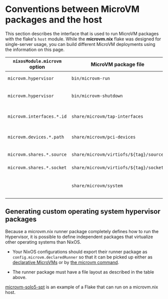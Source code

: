 # Conventions between MicroVM packages and the host

This section describes the interface that is used to run MicroVM
packages with the flake's `host` module. While the **microvm.nix**
flake was designed for single-server usage, you can build different
MicroVM deployments using the information on this page.


| `nixosModule.microvm` option | MicroVM package file                   | `nixosModules.host` systemd service | Description                                                                                   |
|------------------------------|----------------------------------------|-------------------------------------|-----------------------------------------------------------------------------------------------|
| `microvm.hypervisor`         | `bin/microvm-run`                      | `microvm@.service`                  | Start script for the main MicroVM process                                                     |
| `microvm.hypervisor`         | `bin/microvm-shutdown`                 | `microvm@.service`                  | Script for graceful shutdown of the MicroVM (i.e. triggering the power button)                |
| `microvm.interfaces.*.id`    | `share/microvm/tap-interfaces`         | `microvm-tap-interfaces@.service`   | Names of the tap network interfaces to setup for the proper user                              |
| `microvm.devices.*.path`     | `share/microvm/pci-devices`            | `microvm-pci-devices@.service`      | PCI devices that must be bound to the **vfio-pci** driver on the host                         |
| `microvm.shares.*.source`    | `share/microvm/virtiofs/${tag}/source` | `microvm-virtiofsd@.service`        | Source directory of a **virtiofs** instance by tag                                            |
| `microvm.shares.*.socket`    | `share/microvm/virtiofs/${tag}/socket` | `microvm-virtiofsd@.service`        | **virtiofsd** socket path by tag                                                              |
|                              | `share/microvm/system`                 |                                     | `config.system.build.toplevel` symlink, used for comparing versions when running `microvm -l` |


## Generating custom operating system hypervisor packages

Because a microvm.nix runner package completely defines how to run the
Hypervisor, it is possible to define independent packages that
virtualize other operating systems than NixOS.

- Your NixOS configurations should export their runner package as
  `config.microvm.declaredRunner` so that it can be picked up either
  as [declarative MicroVMs](declarative.md) or by [the microvm
  command](microvm-command.md).

- The runner package must have a file layout as described in the table
  above.

[microvm-solo5-spt](https://github.com/astro/microvm-solo5-spt) is an
example of a Flake that can run on a microvm.nix host.
